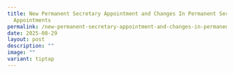 ```yaml
---
title: New Permanent Secretary Appointment and Changes In Permanent Secretary
  Appointments
permalink: /new-permanent-secretary-appointment-and-changes-in-permanent-secretary-appointments/
date: 2025-08-29
layout: post
description: ""
image: ""
variant: tiptap
---
```

